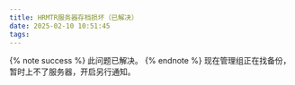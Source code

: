 ```yaml
---
title: HRMTR服务器存档损坏（已解决）
date: 2025-02-10 10:51:45
tags:
---
```

{% note success %} 此问题已解决。 {% endnote %}
现在管理组正在找备份，暂时上不了服务器，开启另行通知。